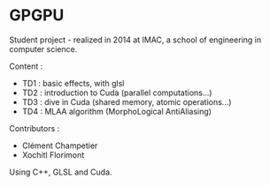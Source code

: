 GPGPU
=====

Student project - realized in 2014 at IMAC, a school of engineering in computer science.

Content :
  - TD1 : basic effects, with glsl
  - TD2 : introduction to Cuda (parallel computations...)
  - TD3 : dive in Cuda (shared memory, atomic operations...)
  - TD4 : MLAA algorithm (MorphoLogical AntiAliasing)

Contributors :
  - Clément Champetier
  - Xochitl Florimont

Using C++, GLSL and Cuda.
